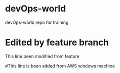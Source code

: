 # devOps-world
devOps-world repo for training 

# Edited by feature branch
This line been modified from feature 

#This line is been added from AWS windows machine
